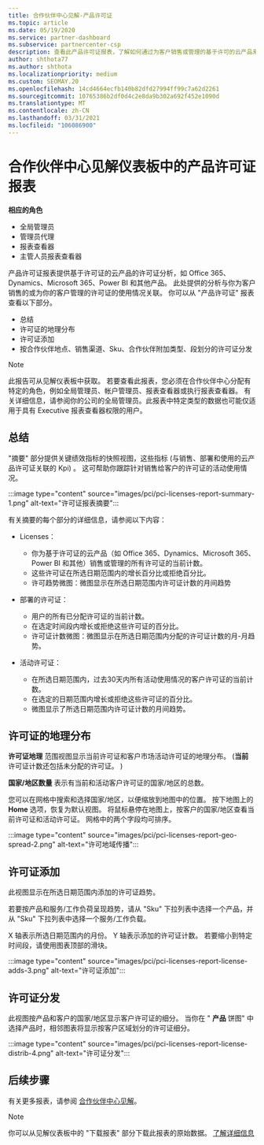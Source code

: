 ```yaml
---
title: 合作伙伴中心见解-产品许可证
ms.topic: article
ms.date: 05/19/2020
ms.service: partner-dashboard
ms.subservice: partnercenter-csp
description: 查看此产品许可证报表，了解如何通过为客户销售或管理的基于许可的云产品来改进。
author: shthota77
ms.author: shthota
ms.localizationpriority: medium
ms.custom: SEOMAY.20
ms.openlocfilehash: 14cd4664ecfb140b82dfd27994ff99c7a62d2261
ms.sourcegitcommit: 10765386b2df0d4c2e8da9b302a692f452e1090d
ms.translationtype: MT
ms.contentlocale: zh-CN
ms.lasthandoff: 03/31/2021
ms.locfileid: "106086900"
---
```

# <a name="product-licenses-report-in-the-partner-center-insights-dashboard"></a>合作伙伴中心见解仪表板中的产品许可证报表

**相应的角色**

- 全局管理员
- 管理员代理
- 报表查看器
- 主管人员报表查看器

产品许可证报表提供基于许可证的云产品的许可证分析，如 Office 365、Dynamics、Microsoft 365、Power BI 和其他产品。 此处提供的分析与你为客户销售的或为你的客户管理的许可证的使用情况关联。 你可以从 "产品许可证" 报表查看以下部分。

- 总结
- 许可证的地理分布
- 许可证添加
- 按合作伙伴地点、销售渠道、Sku、合作伙伴附加类型、段划分的许可证分发

 > [!NOTE]
 > 此报告可从见解仪表板中获取。 若要查看此报表，您必须在合作伙伴中心分配有特定的角色，例如全局管理员、帐户管理员、报表查看器或执行报表查看器。 有关详细信息，请参阅你的公司的全局管理员。此报表中特定类型的数据也可能仅适用于具有 Executive 报表查看器权限的用户。

## <a name="summary"></a>总结

"摘要" 部分提供关键绩效指标的快照视图，这些指标 (与销售、部署和使用的云产品许可证关联的 Kpi) 。 这可帮助你跟踪针对销售给客户的许可证的活动使用情况。

:::image type="content" source="images/pci/pci-licenses-report-summary-1.png" alt-text="许可证报表摘要":::

有关摘要的每个部分的详细信息，请参阅以下内容：

- Licenses： 
  - 你为基于许可证的云产品（如 Office 365、Dynamics、Microsoft 365、Power BI 和其他）销售或管理的所有许可证的当前计数。
  - 这些许可证在所选日期范围内的增长百分比或拒绝百分比。
  - 许可趋势微图：微图显示在所选日期范围内许可证计数的月间趋势

- 部署的许可证：
  - 用户的所有已分配许可证的当前计数。
  - 在选定时间段内增长或拒绝这些许可证的百分比。
  - 许可证计数微图：微图显示在所选日期范围内分配的许可证计数的月-月趋势。

- 活动许可证： 
  - 在所选日期范围内，过去30天内所有活动使用情况的客户许可证的当前计数。
  - 在选定的日期范围内增长或拒绝这些许可证的百分比。
  - 微图显示了所选日期范围内许可证计数的月间趋势。

## <a name="geographical-spread-of-licenses"></a>许可证的地理分布

**许可证地理** 范围视图显示当前许可证和客户市场活动许可证的地理分布。  (**当前** 许可证计数还包括未分配的许可证。 ) 

**国家/地区数量** 表示有当前和活动客户许可证的国家/地区的总数。

您可以在网格中搜索和选择国家/地区，以便缩放到地图中的位置。 按下地图上的 **Home** 选项，恢复为默认视图。 将鼠标悬停在地图上，按客户的国家/地区查看当前许可证和活动许可证。 网格中的两个字段均可排序。

:::image type="content" source="images/pci/pci-licenses-report-geo-spread-2.png" alt-text="许可地域传播":::

## <a name="license-adds"></a>许可证添加

此视图显示在所选日期范围内添加的许可证趋势。 

若要按产品和服务/工作负荷呈现趋势，请从 "Sku" 下拉列表中选择一个产品，并从 "Sku" 下拉列表中选择一个服务/工作负载。

X 轴表示所选日期范围内的月份。 Y 轴表示添加的许可证计数。 若要缩小到特定时间段，请使用图表顶部的滑块。

:::image type="content" source="images/pci/pci-licenses-report-license-adds-3.png" alt-text="许可证添加":::

## <a name="license-distribution"></a>许可证分发

此视图按产品和客户的国家/地区显示客户许可证的细分。 当你在 " **产品** 饼图" 中选择产品时，相邻图表将显示按客户区域划分的许可证细分。

:::image type="content" source="images/pci/pci-licenses-report-license-distrib-4.png" alt-text="许可证分发":::

## <a name="next-steps"></a>后续步骤

有关更多报表，请参阅 [合作伙伴中心见解](partner-center-insights.md)。

>[!NOTE] 
> 你可以从见解仪表板中的 "下载报表" 部分下载此报表的原始数据。 [了解详细信息](pci-download-reports.md)
